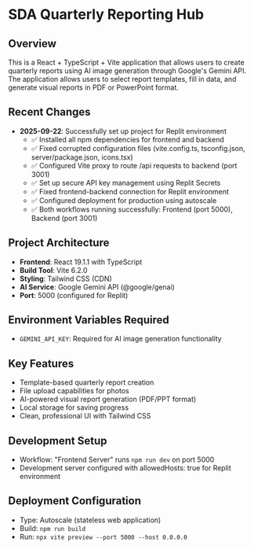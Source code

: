 # SDA Quarterly Reporting Hub

## Overview
This is a React + TypeScript + Vite application that allows users to create quarterly reports using AI image generation through Google's Gemini API. The application allows users to select report templates, fill in data, and generate visual reports in PDF or PowerPoint format.

## Recent Changes
- **2025-09-22**: Successfully set up project for Replit environment
  - ✅ Installed all npm dependencies for frontend and backend
  - ✅ Fixed corrupted configuration files (vite.config.ts, tsconfig.json, server/package.json, icons.tsx)
  - ✅ Configured Vite proxy to route /api requests to backend (port 3001)
  - ✅ Set up secure API key management using Replit Secrets
  - ✅ Fixed frontend-backend connection for Replit environment
  - ✅ Configured deployment for production using autoscale
  - ✅ Both workflows running successfully: Frontend (port 5000), Backend (port 3001)

## Project Architecture
- **Frontend**: React 19.1.1 with TypeScript
- **Build Tool**: Vite 6.2.0 
- **Styling**: Tailwind CSS (CDN)
- **AI Service**: Google Gemini API (@google/genai)
- **Port**: 5000 (configured for Replit)

## Environment Variables Required
- `GEMINI_API_KEY`: Required for AI image generation functionality

## Key Features
- Template-based quarterly report creation
- File upload capabilities for photos
- AI-powered visual report generation (PDF/PPT format)
- Local storage for saving progress
- Clean, professional UI with Tailwind CSS

## Development Setup
- Workflow: "Frontend Server" runs `npm run dev` on port 5000
- Development server configured with allowedHosts: true for Replit environment

## Deployment Configuration
- Type: Autoscale (stateless web application)
- Build: `npm run build`
- Run: `npx vite preview --port 5000 --host 0.0.0.0`